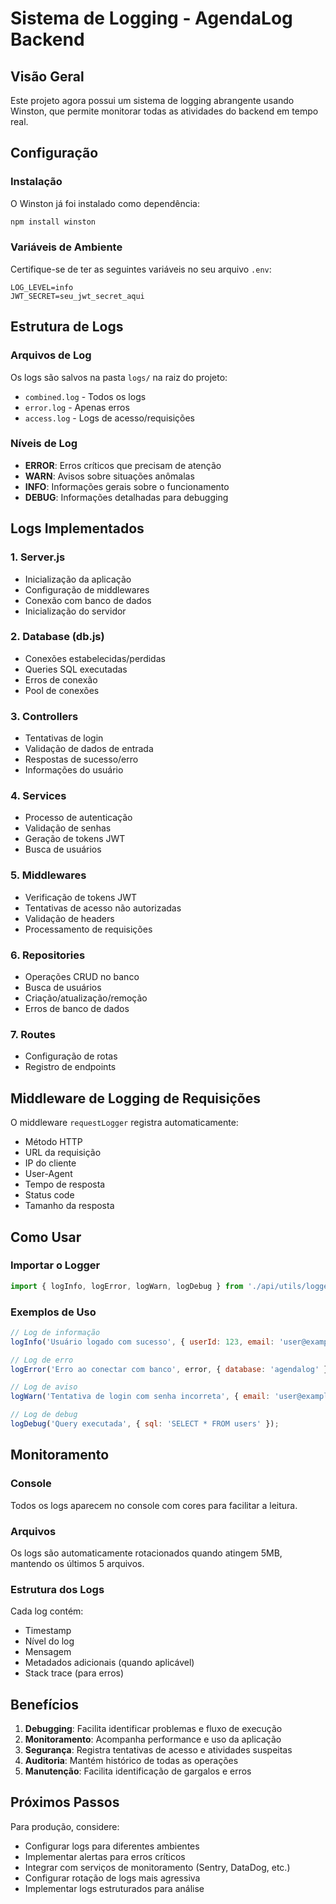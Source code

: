 # Sistema de Logging - AgendaLog Backend

## Visão Geral

Este projeto agora possui um sistema de logging abrangente usando Winston, que permite monitorar todas as atividades do backend em tempo real.

## Configuração

### Instalação
O Winston já foi instalado como dependência:
```bash
npm install winston
```

### Variáveis de Ambiente
Certifique-se de ter as seguintes variáveis no seu arquivo `.env`:
```env
LOG_LEVEL=info
JWT_SECRET=seu_jwt_secret_aqui
```

## Estrutura de Logs

### Arquivos de Log
Os logs são salvos na pasta `logs/` na raiz do projeto:
- `combined.log` - Todos os logs
- `error.log` - Apenas erros
- `access.log` - Logs de acesso/requisições

### Níveis de Log
- **ERROR**: Erros críticos que precisam de atenção
- **WARN**: Avisos sobre situações anômalas
- **INFO**: Informações gerais sobre o funcionamento
- **DEBUG**: Informações detalhadas para debugging

## Logs Implementados

### 1. Server.js
- Inicialização da aplicação
- Configuração de middlewares
- Conexão com banco de dados
- Inicialização do servidor

### 2. Database (db.js)
- Conexões estabelecidas/perdidas
- Queries SQL executadas
- Erros de conexão
- Pool de conexões

### 3. Controllers
- Tentativas de login
- Validação de dados de entrada
- Respostas de sucesso/erro
- Informações do usuário

### 4. Services
- Processo de autenticação
- Validação de senhas
- Geração de tokens JWT
- Busca de usuários

### 5. Middlewares
- Verificação de tokens JWT
- Tentativas de acesso não autorizadas
- Validação de headers
- Processamento de requisições

### 6. Repositories
- Operações CRUD no banco
- Busca de usuários
- Criação/atualização/remoção
- Erros de banco de dados

### 7. Routes
- Configuração de rotas
- Registro de endpoints

## Middleware de Logging de Requisições

O middleware `requestLogger` registra automaticamente:
- Método HTTP
- URL da requisição
- IP do cliente
- User-Agent
- Tempo de resposta
- Status code
- Tamanho da resposta

## Como Usar

### Importar o Logger
```javascript
import { logInfo, logError, logWarn, logDebug } from './api/utils/logger.js';
```

### Exemplos de Uso
```javascript
// Log de informação
logInfo('Usuário logado com sucesso', { userId: 123, email: 'user@example.com' });

// Log de erro
logError('Erro ao conectar com banco', error, { database: 'agendalog' });

// Log de aviso
logWarn('Tentativa de login com senha incorreta', { email: 'user@example.com' });

// Log de debug
logDebug('Query executada', { sql: 'SELECT * FROM users' });
```

## Monitoramento

### Console
Todos os logs aparecem no console com cores para facilitar a leitura.

### Arquivos
Os logs são automaticamente rotacionados quando atingem 5MB, mantendo os últimos 5 arquivos.

### Estrutura dos Logs
Cada log contém:
- Timestamp
- Nível do log
- Mensagem
- Metadados adicionais (quando aplicável)
- Stack trace (para erros)

## Benefícios

1. **Debugging**: Facilita identificar problemas e fluxo de execução
2. **Monitoramento**: Acompanha performance e uso da aplicação
3. **Segurança**: Registra tentativas de acesso e atividades suspeitas
4. **Auditoria**: Mantém histórico de todas as operações
5. **Manutenção**: Facilita identificação de gargalos e erros

## Próximos Passos

Para produção, considere:
- Configurar logs para diferentes ambientes
- Implementar alertas para erros críticos
- Integrar com serviços de monitoramento (Sentry, DataDog, etc.)
- Configurar rotação de logs mais agressiva
- Implementar logs estruturados para análise

